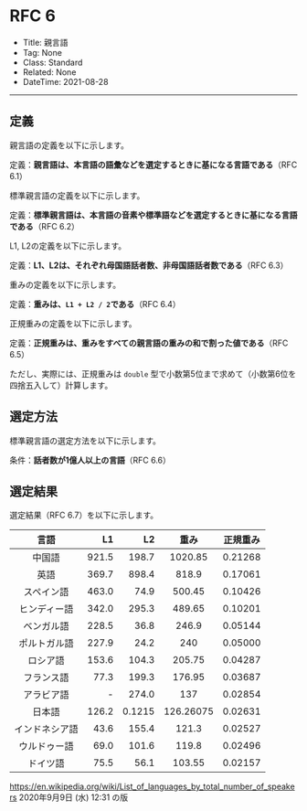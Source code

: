 # RFC 6

- Title: 親言語
- Tag: None
- Class: Standard
- Related: None
- DateTime: 2021-08-28

---

## 定義

親言語の定義を以下に示します。

定義：**親言語は、本言語の語彙などを選定するときに基になる言語である**（RFC 6.1）

標準親言語の定義を以下に示します。

定義：**標準親言語は、本言語の音素や標準語などを選定するときに基になる言語である**（RFC 6.2）

L1, L2の定義を以下に示します。

定義：**L1、L2は、それぞれ母国語話者数、非母国語話者数である**（RFC 6.3）

重みの定義を以下に示します。

定義：**重みは、`L1 + L2 / 2`である**（RFC 6.4）

正規重みの定義を以下に示します。

定義：**正規重みは、重みをすべての親言語の重みの和で割った値である**（RFC 6.5）

ただし、実際には、正規重みは `double` 型で小数第5位まで求めて（小数第6位を四捨五入して）計算します。

## 選定方法

標準親言語の選定方法を以下に示します。

条件：**話者数が1億人以上の言語**（RFC 6.6）

## 選定結果

選定結果（RFC 6.7）を以下に示します。

|      言語      |    L1 |     L2 |   重み    | 正規重み |
| :------------: | ----: | -----: | :-------: | :------: |
|     中国語     | 921.5 |  198.7 |  1020.85  | 0.21268  |
|      英語      | 369.7 |  898.4 |   818.9   | 0.17061  |
|   スペイン語   | 463.0 |   74.9 |  500.45   | 0.10426  |
|  ヒンディー語  | 342.0 |  295.3 |  489.65   | 0.10201  |
|   ベンガル語   | 228.5 |   36.8 |   246.9   | 0.05144  |
|  ポルトガル語  | 227.9 |   24.2 |    240    | 0.05000  |
|    ロシア語    | 153.6 |  104.3 |  205.75   | 0.04287  |
|   フランス語   |  77.3 |  199.3 |  176.95   | 0.03687  |
|   アラビア語   |     - |  274.0 |    137    | 0.02854  |
|     日本語     | 126.2 | 0.1215 | 126.26075 | 0.02631  |
| インドネシア語 |  43.6 |  155.4 |   121.3   | 0.02527  |
|  ウルドゥー語  |  69.0 |  101.6 |   119.8   | 0.02496  |
|    ドイツ語    |  75.5 |   56.1 |  103.55   | 0.02157  |

https://en.wikipedia.org/wiki/List_of_languages_by_total_number_of_speakers 2020年9月9日 (水) 12:31 の版
